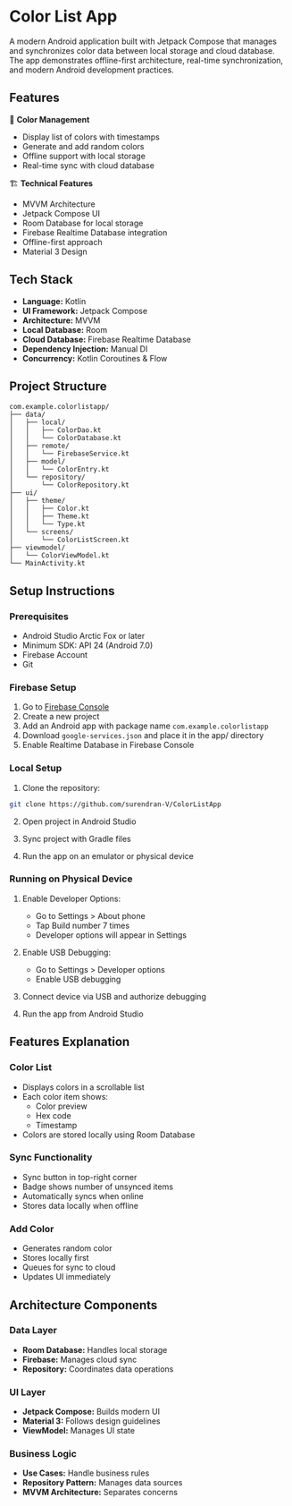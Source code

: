 # Color List App

A modern Android application built with Jetpack Compose that manages and synchronizes color data between local storage and cloud database. The app demonstrates offline-first architecture, real-time synchronization, and modern Android development practices.

## Features

🎨 **Color Management**
- Display list of colors with timestamps
- Generate and add random colors
- Offline support with local storage
- Real-time sync with cloud database

🏗️ **Technical Features**
- MVVM Architecture
- Jetpack Compose UI
- Room Database for local storage
- Firebase Realtime Database integration
- Offline-first approach
- Material 3 Design

## Tech Stack

- **Language:** Kotlin
- **UI Framework:** Jetpack Compose
- **Architecture:** MVVM
- **Local Database:** Room
- **Cloud Database:** Firebase Realtime Database
- **Dependency Injection:** Manual DI
- **Concurrency:** Kotlin Coroutines & Flow

## Project Structure

```
com.example.colorlistapp/
├── data/
│   ├── local/
│   │   ├── ColorDao.kt
│   │   └── ColorDatabase.kt
│   ├── remote/
│   │   └── FirebaseService.kt
│   ├── model/
│   │   └── ColorEntry.kt
│   └── repository/
│       └── ColorRepository.kt
├── ui/
│   ├── theme/
│   │   ├── Color.kt
│   │   ├── Theme.kt
│   │   └── Type.kt
│   └── screens/
│       └── ColorListScreen.kt
├── viewmodel/
│   └── ColorViewModel.kt
└── MainActivity.kt
```

## Setup Instructions

### Prerequisites
- Android Studio Arctic Fox or later
- Minimum SDK: API 24 (Android 7.0)
- Firebase Account
- Git

### Firebase Setup
1. Go to [Firebase Console](https://console.firebase.google.com/)
2. Create a new project
3. Add an Android app with package name `com.example.colorlistapp`
4. Download `google-services.json` and place it in the app/ directory
5. Enable Realtime Database in Firebase Console

### Local Setup
1. Clone the repository:
```bash
git clone https://github.com/surendran-V/ColorListApp
```

2. Open project in Android Studio

3. Sync project with Gradle files

4. Run the app on an emulator or physical device

### Running on Physical Device
1. Enable Developer Options:
   - Go to Settings > About phone
   - Tap Build number 7 times
   - Developer options will appear in Settings

2. Enable USB Debugging:
   - Go to Settings > Developer options
   - Enable USB debugging

3. Connect device via USB and authorize debugging

4. Run the app from Android Studio

## Features Explanation

### Color List
- Displays colors in a scrollable list
- Each color item shows:
  - Color preview
  - Hex code
  - Timestamp
- Colors are stored locally using Room Database

### Sync Functionality
- Sync button in top-right corner
- Badge shows number of unsynced items
- Automatically syncs when online
- Stores data locally when offline

### Add Color
- Generates random color
- Stores locally first
- Queues for sync to cloud
- Updates UI immediately

## Architecture Components

### Data Layer
- **Room Database:** Handles local storage
- **Firebase:** Manages cloud sync
- **Repository:** Coordinates data operations

### UI Layer
- **Jetpack Compose:** Builds modern UI
- **Material 3:** Follows design guidelines
- **ViewModel:** Manages UI state

### Business Logic
- **Use Cases:** Handle business rules
- **Repository Pattern:** Manages data sources
- **MVVM Architecture:** Separates concerns
